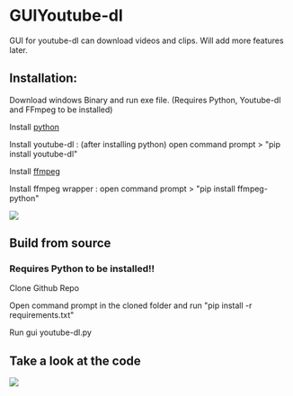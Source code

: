 # GUIYoutube-dl
GUI for youtube-dl can download videos and clips. Will add more features later.

## Installation:
Download windows Binary and run exe file. (Requires Python, Youtube-dl and FFmpeg to be installed)

Install [python](https://www.python.org/downloads/)

Install youtube-dl : (after installing python) open command prompt > "pip install youtube-dl"

Install [ffmpeg](https://www.gyan.dev/ffmpeg/builds/) 

Install ffmpeg wrapper : open command prompt > "pip install ffmpeg-python"

<img src='https://github.com/Shalmon123/GUIYoutube-dl/blob/main/gui snap3.png?raw=true'>


## Build from source
### Requires Python to be installed!!

Clone Github Repo

Open command prompt in the cloned folder and run "pip install -r requirements.txt"

Run gui youtube-dl.py


## Take a look at the code

<img src='https://github.com/Shalmon123/GUIYoutube-dl/blob/main/code.png?raw=true'>
